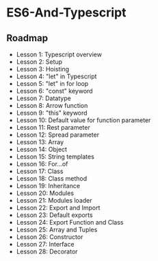 # ES6-And-Typescript

## Roadmap

- Lesson 1: Typescript overview
- Lesson 2: Setup
- Lesson 3: Hoisting
- Lesson 4: "let" in Typescript
- Lesson 5: "let" in for loop
- Lesson 6: "const" keyword
- Lesson 7: Datatype
- Lesson 8: Arrow function
- Lesson 9: "this" keyword
- Lesson 10: Default value for function parameter
- Lesson 11: Rest parameter
- Lesson 12: Spread parameter
- Lesson 13: Array
- Lesson 14: Object
- Lesson 15: String templates
- Lesson 16: For...of
- Lesson 17: Class
- Lesson 18: Class method
- Lesson 19: Inheritance
- Lesson 20: Modules
- Lesson 21: Modules loader
- Lesson 22: Export and Import
- Lesson 23: Default exports
- Lesson 24: Export Function and Class
- Lesson 25: Array and Tuples
- Lesson 26: Constructor
- Lesson 27: Interface
- Lesson 28: Decorator